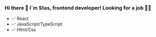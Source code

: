 ### Hi there 👋 I`m Stas, frontend developer! Looking for a job :eyes::mag_right:

- :white_check_mark: React
- :white_check_mark: JavaScript/TypeScript
- :white_check_mark: Html/Css

